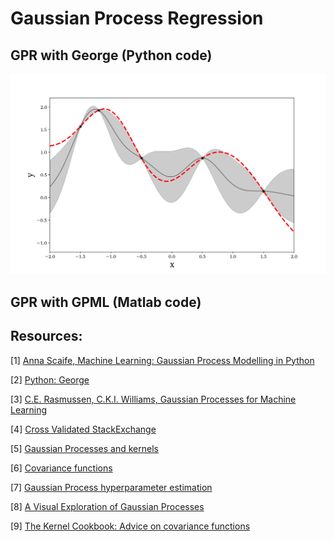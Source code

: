 # Gaussian Process Regression


## GPR with George (Python code)

![Screenshot](GPR-Python/GPR-george.png)

## GPR with GPML (Matlab code)

## Resources:

[1] [Anna Scaife, Machine Learning: Gaussian Process Modelling in Python](https://www.youtube.com/watch?v=UpsV1y6wMQ8)

[2] [Python: George](https://george.readthedocs.io/en/latest/)

[3] [C.E. Rasmussen, C.K.I. Williams, Gaussian Processes for Machine Learning](http://www.gaussianprocess.org/gpml/)

[4] [Cross Validated StackExchange](https://stats.stackexchange.com/)

[5] [Gaussian Processes and kernels](https://www.inf.ed.ac.uk/teaching/courses/mlpr/2016/notes/w7c_gaussian_process_kernels.pdf)

[6] [Covariance functions](http://evelinag.com/Ariadne/covarianceFunctions.html)

[7] [Gaussian Process hyperparameter estimation](https://matthewdharris.com/2016/05/16/gaussian-process-hyperparameter-estimation/)

[8] [A Visual Exploration of Gaussian Processes](https://www.jgoertler.com/visual-exploration-gaussian-processes/)

[9] [The Kernel Cookbook: Advice on covariance functions](https://www.cs.toronto.edu/~duvenaud/cookbook/)
